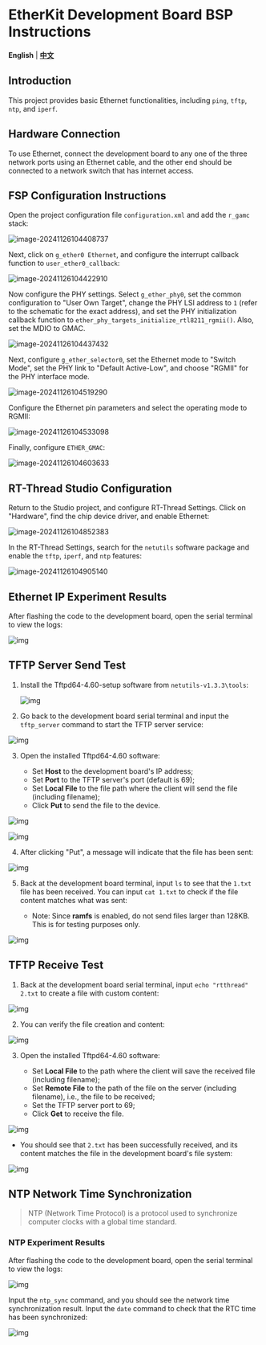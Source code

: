 # EtherKit Development Board BSP Instructions

**English** | [**中文**](./README_zh.md)

## Introduction

This project provides basic Ethernet functionalities, including `ping`, `tftp`, `ntp`, and `iperf`.

## Hardware Connection

To use Ethernet, connect the development board to any one of the three network ports using an Ethernet cable, and the other end should be connected to a network switch that has internet access.

## FSP Configuration Instructions

Open the project configuration file `configuration.xml` and add the `r_gamc` stack:

![image-20241126104408737](figures/image-20241126104408737.png)

Next, click on `g_ether0 Ethernet`, and configure the interrupt callback function to `user_ether0_callback`:

![image-20241126104422910](figures/image-20241126104422910.png)

Now configure the PHY settings. Select `g_ether_phy0`, set the common configuration to "User Own Target", change the PHY LSI address to `1` (refer to the schematic for the exact address), and set the PHY initialization callback function to `ether_phy_targets_initialize_rtl8211_rgmii()`. Also, set the MDIO to GMAC.

![image-20241126104437432](figures/image-20241126104437432.png)

Next, configure `g_ether_selector0`, set the Ethernet mode to "Switch Mode", set the PHY link to "Default Active-Low", and choose "RGMII" for the PHY interface mode.

![image-20241126104519290](figures/image-20241126104519290.png)

Configure the Ethernet pin parameters and select the operating mode to RGMII:

![image-20241126104533098](figures/image-20241126104533098.png)

Finally, configure `ETHER_GMAC`:

![image-20241126104603633](figures/image-20241126104603633.png)

## RT-Thread Studio Configuration

Return to the Studio project, and configure RT-Thread Settings. Click on "Hardware", find the chip device driver, and enable Ethernet:

![image-20241126104852383](figures/image-20241126104852383.png)

In the RT-Thread Settings, search for the `netutils` software package and enable the `tftp`, `iperf`, and `ntp` features:

![image-20241126104905140](figures/image-20241126104905140.png)

## Ethernet IP Experiment Results

After flashing the code to the development board, open the serial terminal to view the logs:

![img](./figures/image1.png)

## **TFTP Server Send Test**

1. Install the Tftpd64-4.60-setup software from `netutils-v1.3.3\tools`:

   ![img](./figures/image2.png)

2. Go back to the development board serial terminal and input the `tftp_server` command to start the TFTP server service:

![img](./figures/image_1.png)

3. Open the installed Tftpd64-4.60 software:

   - Set **Host** to the development board's IP address;
   - Set **Port** to the TFTP server's port (default is 69);
   - Set **Local File** to the file path where the client will send the file (including filename);
   - Click **Put** to send the file to the device.

![img](./figures/image_2.png)

![img](./figures/image3.png)

4. After clicking "Put", a message will indicate that the file has been sent:

![img](./figures/image4.png)

5. Back at the development board terminal, input `ls` to see that the `1.txt` file has been received. You can input `cat 1.txt` to check if the file content matches what was sent:

   - Note: Since **ramfs** is enabled, do not send files larger than 128KB. This is for testing purposes only.

![img](./figures/image5.png)

## **TFTP Receive Test**

1. Back at the development board serial terminal, input `echo "rtthread" 2.txt` to create a file with custom content:

![img](./figures/image6.png)

2. You can verify the file creation and content:

![img](./figures/image7.png)

3. Open the installed Tftpd64-4.60 software:

   - Set **Local File** to the path where the client will save the received file (including filename);
   - Set **Remote File** to the path of the file on the server (including filename), i.e., the file to be received;
   - Set the TFTP server port to 69;
   - Click **Get** to receive the file.

![img](./figures/image8.png)

   - You should see that `2.txt` has been successfully received, and its content matches the file in the development board's file system:

![img](./figures/image9.png)

## NTP Network Time Synchronization

> NTP (Network Time Protocol) is a protocol used to synchronize computer clocks with a global time standard.

### NTP Experiment Results

After flashing the code to the development board, open the serial terminal to view the logs:

![img](./figures/image10.png)

Input the `ntp_sync` command, and you should see the network time synchronization result. Input the `date` command to check that the RTC time has been synchronized:

![img](./figures/image11.png)